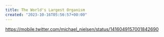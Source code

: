 ```yaml
---
title: The World's Largest Organism
created: "2023-10-16T05:56:57+00:00"
---
```

https://mobile.twitter.com/michael_nielsen/status/1416049157001842690

 